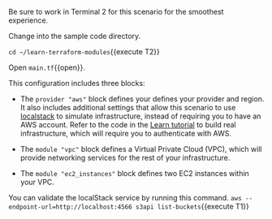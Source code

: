 Be sure to work in Terminal 2 for this scenario for the smoothest experience.

Change into the sample code directory.

`cd ~/learn-terraform-modules`{{execute T2}}

Open `main.tf`{{open}}. 

This configuration includes three blocks:

- The `provider "aws"` block defines your defines your provider and region. It 
also includes additional settings that allow this scenario to use 
[localstack](https://localstack.cloud/) to simulate infrastructure, instead of 
requiring you to have an AWS account. Refer to the code in the 
[Learn tutorial](https://learn.hashicorp.com/tutorials/terraform/module-use?in=terraform/modules) 
to build real infrastructure, which will require you to authenticate with AWS. 

- The `module "vpc"` block defines a Virtual Private Cloud (VPC), which will provide networking services for the rest of your infrastructure.
- The `module "ec2_instances"` block defines two EC2 instances within your VPC.

You can validate the localStack service by running this command.
`aws --endpoint-url=http://localhost:4566 s3api list-buckets`{{execute T1}}
